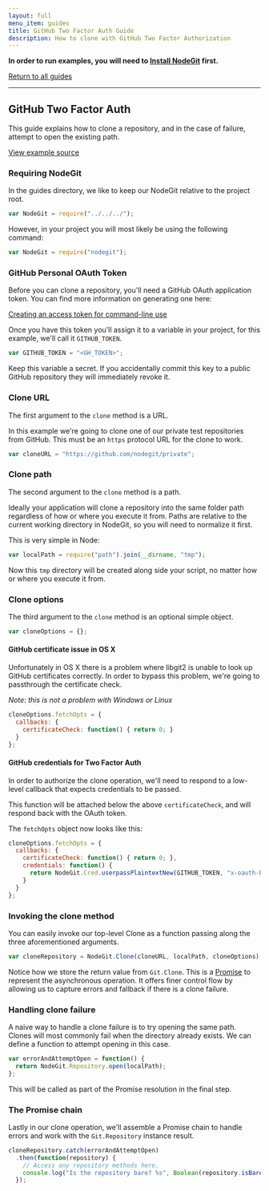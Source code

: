 ```yaml
---
layout: full
menu_item: guides
title: GitHub Two Factor Auth Guide
description: How to clone with GitHub Two Factor Authorization
---
```


**In order to run examples, you will need to [Install NodeGit](../../install)
first.**

[Return to all guides](../../)

* * *

GitHub Two Factor Auth
----------------------

This guide explains how to clone a repository, and in the case of failure,
attempt to open the existing path.

[View example source](index.js)

### Requiring NodeGit

In the guides directory, we like to keep our NodeGit relative to the project
root.

``` javascript
var NodeGit = require("../../../");
```

However, in your project you will most likely be using the following command:

``` javascript
var NodeGit = require("nodegit");
```

### GitHub Personal OAuth Token

Before you can clone a repository, you'll need a GitHub OAuth application
token.  You can find more information on generating one here:

[Creating an access token for command-line use](
https://help.github.com/articles/creating-an-access-token-for-command-line-use/
)

Once you have this token you'll assign it to a variable in your project, for
this example, we'll call it `GITHUB_TOKEN`.

``` javascript
var GITHUB_TOKEN = "<GH_TOKEN>";
```

Keep this variable a secret.  If you accidentally commit this key to a public
GitHub repository they will immediately revoke it.

### Clone URL

The first argument to the `clone` method is a URL.

In this example we're going to clone one of our private test repositories from
GitHub.  This must be an `https` protocol URL for the clone to work.

``` javascript
var cloneURL = "https://github.com/nodegit/private";
```

### Clone path

The second argument to the `clone` method is a path.

Ideally your application will clone a repository into the same folder path
regardless of how or where you execute it from.  Paths are relative to the
current working directory in NodeGit, so you will need to normalize it first.

This is very simple in Node:

``` javascript
var localPath = require("path").join(__dirname, "tmp");
```

Now this `tmp` directory will be created along side your script, no matter how
or where you execute it from.

### Clone options

The third argument to the `clone` method is an optional simple object.

``` javascript
var cloneOptions = {};
```

#### GitHub certificate issue in OS X

Unfortunately in OS X there is a problem where libgit2 is unable to look up
GitHub certificates correctly.  In order to bypass this problem, we're going
to passthrough the certificate check.

*Note: this is not a problem with Windows or Linux*

``` javascript
cloneOptions.fetchOpts = {
  callbacks: {
    certificateCheck: function() { return 0; }
  }
};
```

#### GitHub credentials for Two Factor Auth

In order to authorize the clone operation, we'll need to respond to a low-level
callback that expects credentials to be passed.

This function will be attached below the above `certificateCheck`, and will
respond back with the OAuth token.

The `fetchOpts` object now looks like this:

``` javascript
cloneOptions.fetchOpts = {
  callbacks: {
    certificateCheck: function() { return 0; },
    credentials: function() {
      return NodeGit.Cred.userpassPlaintextNew(GITHUB_TOKEN, "x-oauth-basic");
    }
  }
};
```

### Invoking the clone method

You can easily invoke our top-level Clone as a function passing along the three
aforementioned arguments.

``` javascript
var cloneRepository = NodeGit.Clone(cloneURL, localPath, cloneOptions);
```

Notice how we store the return value from `Git.Clone`.  This is a
[Promise](https://www.promisejs.org/) to represent the asynchronous operation.
It offers finer control flow by allowing us to capture errors and fallback if
there is a clone failure.

### Handling clone failure

A naive way to handle a clone failure is to try opening the same path.  Clones
will most commonly fail when the directory already exists.  We can define
a function to attempt opening in this case.

``` javascript
var errorAndAttemptOpen = function() {
  return NodeGit.Repository.open(localPath);
};
```

This will be called as part of the Promise resolution in the final step.

### The Promise chain

Lastly in our clone operation, we'll assemble a Promise chain to handle errors
and work with the `Git.Repository` instance result.

``` javascript
cloneRepository.catch(errorAndAttemptOpen)
  .then(function(repository) {
    // Access any repository methods here.
    console.log("Is the repository bare? %s", Boolean(repository.isBare()));
  });
```
